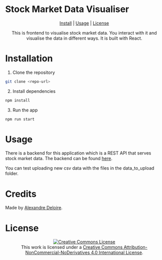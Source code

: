 # Stock Market Data Visualiser

<div align='center'>

[Install](#installation) | [Usage](#usage) | [License](#license)

This is frontend to visualise stock market data. You interact with it and visualise the data in different ways. It is built with React.

</div>


# Installation

1. Clone the repository

```bash
git clone <repo-url>
```

2. Install dependencies

```bash
npm install
```

3. Run the app

```bash
npm run start
```

# Usage

There is a backend for this application which is a REST API that serves stock market data. The backend can be found [here](https://github.com/alexdeloire/stock_market_data_backend).

You can test uploading new csv data with the files in the data_to_upload folder.

# Credits

Made by [Alexandre Deloire](https://github.com/alexdeloire).

# License

<div align="center">
<a rel="license" href="http://creativecommons.org/licenses/by-nc-nd/4.0/"><img alt="Creative Commons License" style="border-width:0" src="https://i.creativecommons.org/l/by-nc-nd/4.0/88x31.png" /></a><br />This work is licensed under a <a rel="license" href="http://creativecommons.org/licenses/by-nc-nd/4.0/">Creative Commons Attribution-NonCommercial-NoDerivatives 4.0 International License</a>.
</div>

